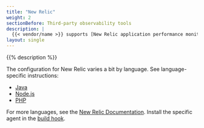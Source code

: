 ```yaml
---
title: "New Relic"
weight: 2
sectionBefore: Third-party observability tools
description: |
  {{< vendor/name >}} supports [New Relic application performance monitoring](https://newrelic.com/products/application-monitoring).
layout: single
---
```


{{% description %}}

The configuration for New Relic varies a bit by language.
See language-specific instructions:

- [Java](./java.md)
- [Node.js](./nodejs.md)
- [PHP](./php.md)

For more languages, see the [New Relic Documentation](https://docs.newrelic.com/docs/agents/).
Install the specific agent in the [build hook](../../../create-apps/hooks/_index.md).

